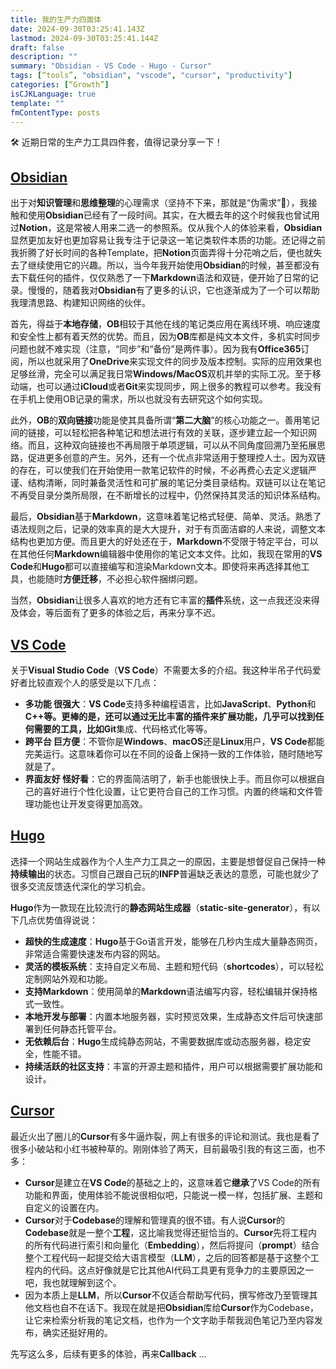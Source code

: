 ```yaml
---
title: 我的生产力四面体
date: 2024-09-30T03:25:41.143Z
lastmod: 2024-09-30T03:25:41.144Z
draft: false
description: ""
summary: "Obsidian - VS Code - Hugo - Cursor"
tags: [“tools”, "obsidian", "vscode", "cursor", "productivity"]
categories: [“Growth”]
isCJKLanguage: true
template: ""
fmContentType: posts
---
```


🛠️ 近期日常的生产力工具四件套，值得记录分享一下！

## **[Obsidian](https://obsidian.md/)**

出于对**知识管理**和**思维整理**的心理需求（坚持不下来，那就是“伪需求”:hand_over_mouth:），我接触和使用**Obsidian**已经有了一段时间。其实，在大概去年的这个时候我也曾试用过**Notion**，这是常被人用来二选一的参照系。仅从我个人的体验来看，**Obsidian**显然更加友好也更加容易让我专注于记录这一笔记类软件本质的功能。还记得之前我折腾了好长时间的各种Template，把**Notion**页面弄得十分花哨之后，便也就失去了继续使用它的兴趣。所以，当今年我开始使用**Obsidian**的时候，甚至都没有去下载任何的插件，仅仅熟悉了一下**Markdown**语法和双链，便开始了日常的记录。慢慢的，随着我对**Obsidian**有了更多的认识，它也逐渐成为了一个可以帮助我理清思路、构建知识网络的伙伴。

首先，得益于**本地存储**，**OB**相较于其他在线的笔记类应用在离线环境、响应速度和安全性上都有着天然的优势。而且，因为**OB**库都是纯文本文件，多机实时同步问题也就不难实现（注意，“同步”和“备份”是两件事）。因为我有**Office365**订阅，所以也就采用了**OneDrive**来实现文件的同步及版本控制。实际的应用效果也足够丝滑，完全可以满足我日常**Windows/MacOS**双机并举的实际工况。至于移动端，也可以通过**iCloud**或者**Git**来实现同步，网上很多的教程可以参考。我没有在手机上使用OB记录的需求，所以也就没有去研究这个如何实现。

此外，**OB**的**双向链接**功能是使其具备所谓“**第二大脑**”的核心功能之一。善用笔记间的链接，可以轻松把各种笔记和想法进行有效的关联，逐步建立起一个知识网络。而且，这种双向链接也不再局限于单项逻辑，可以从不同角度回溯乃至拓展思路，促进更多创意的产生。另外，还有一个优点非常适用于整理控人士。因为双链的存在，可以使我们在开始使用一款笔记软件的时候，不必再费心去定义逻辑严谨、结构清晰，同时兼备灵活性和可扩展的笔记分类目录结构。双链可以让在笔记不再受目录分类所局限，在不断增长的过程中，仍然保持其灵活的知识体系结构。

最后，**Obsidian**基于**Markdown**，这意味着笔记格式轻便、简单、灵活。熟悉了语法规则之后，记录的效率真的是大大提升，对于有页面洁癖的人来说，调整文本结构也更加方便。而且更大的好处还在于，**Markdown**不受限于特定平台，可以在其他任何**Markdown**编辑器中使用你的笔记文本文件。比如，我现在常用的**VS Code**和**Hugo**都可以直接编写和渲染Markdown文本。即使将来再选择其他工具，也能随时**方便迁移**，不必担心软件捆绑问题。

当然，**Obsidian**让很多人喜欢的地方还有它丰富的**插件**系统，这一点我还没来得及体会，等后面有了更多的体验之后，再来分享不迟。

## **[VS Code](https://code.visualstudio.com/)**

关于**Visual Studio Code**（**VS Code**）不需要太多的介绍。我这种半吊子代码爱好者比较直观个人的感受是以下几点：

- **多功能 很强大**：**VS Code**支持多种编程语言，比如**JavaScript**、**Python**和**C++**等。更棒的是，还可以通过无比丰富的插件来扩展功能，几乎可以找到任何需要的工具，比如**Git**集成、代码格式化等等。
- **跨平台 巨方便**：不管你是**Windows**、**macOS**还是**Linux**用户，**VS Code**都能完美运行。这意味着你可以在不同的设备上保持一致的工作体验，随时随地写就是了。
- **界面友好 怪好看**：它的界面简洁明了，新手也能很快上手。而且你可以根据自己的喜好进行个性化设置，让它更符合自己的工作习惯。内置的终端和文件管理功能也让开发变得更加高效。

## **[Hugo](https://gohugo.io/)**

选择一个网站生成器作为个人生产力工具之一的原因，主要是想督促自己保持一种**持续输出**的状态。习惯自己跟自己玩的**INFP**普遍缺乏表达的意愿，可能也就少了很多交流反馈迭代深化的学习机会。

**Hugo**作为一款现在比较流行的**静态网站生成器**（**static-site-generator**），有以下几点优势值得说说：

- **超快的生成速度**：**Hugo**基于Go语言开发，能够在几秒内生成大量静态网页，非常适合需要快速发布内容的网站。
- **灵活的模板系统**：支持自定义布局、主题和短代码（**shortcodes**），可以轻松定制网站外观和功能。
- **支持Markdown**：使用简单的**Markdown**语法编写内容，轻松编辑并保持格式一致性。
- **本地开发与部署**：内置本地服务器，实时预览效果，生成静态文件后可快速部署到任何静态托管平台。
- **无依赖后台**：**Hugo**生成纯静态网站，不需要数据库或动态服务器，稳定安全，性能不错。
- **持续活跃的社区支持**：丰富的开源主题和插件，用户可以根据需要扩展功能和设计。

## **[Cursor](https://www.cursor.com/)**

最近火出了圈儿的**Cursor**有多牛逼炸裂，网上有很多的评论和测试。我也是看了很多小破站和小红书被种草的。刚刚体验了两天，目前最吸引我的有这三面，也不多：

- **Cursor**是建立在**VS Code**的基础之上的，这意味着它**继承**了VS Code的所有功能和界面，使用体验不能说很相似吧，只能说一模一样，包括扩展、主题和自定义的设置在内。
- **Cursor**对于**Codebase**的理解和管理真的很不错。有人说**Cursor**的**Codebase**就是一整个**工程**，这比喻我觉得还挺恰当的。**Cursor**先将工程内的所有代码进行索引和向量化（**Embedding**），然后将提问（**prompt**）结合整个工程代码一起提交给大语言模型（**LLM**），之后的回答都是基于这整个工程内的代码。这点好像就是它比其他AI代码工具更有竞争力的主要原因之一吧，我也就理解到这个。
- 因为本质上是**LLM**，所以**Cursor**不仅适合帮助写代码，撰写修改乃至管理其他文档也自不在话下。我现在就是把**Obsidian**库给**Cursor**作为Codebase，让它来检索分析我的笔记文档，也作为一个文字助手帮我润色笔记乃至内容发布，确实还挺好用的。

先写这么多，后续有更多的体验，再来**Callback** ...
